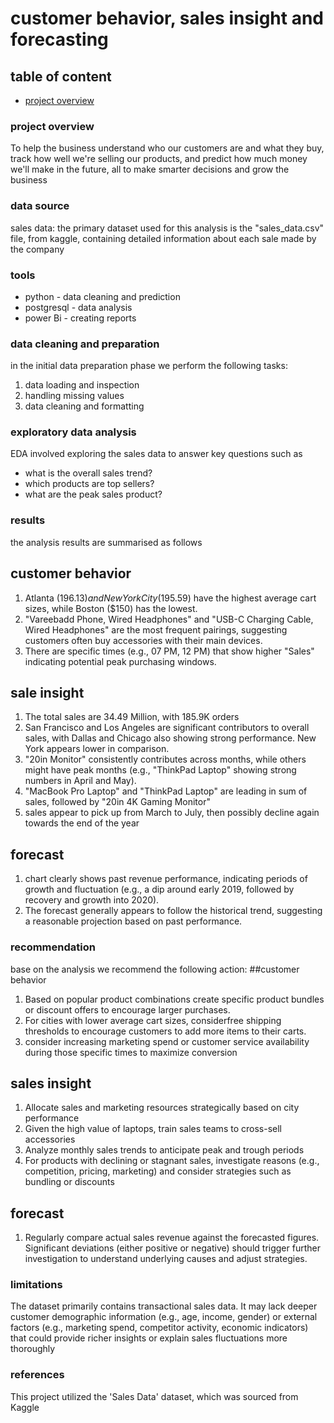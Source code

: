 # customer behavior, sales insight and forecasting

## table of content
- [project overview](#project-overview)

### project overview
To help the business understand who our customers are and what they buy, track how well we're selling our products, and predict how much money we'll make in the future, all to make smarter decisions and grow the business

### data source
 sales data: the primary dataset used for this analysis is the "sales_data.csv" file, from kaggle, containing detailed information about each sale made by the company

### tools
- python - data cleaning and prediction 
- postgresql - data analysis
- power Bi - creating reports

### data cleaning and preparation
in the initial data preparation phase we perform the following tasks:
1. data loading and inspection
2. handling missing values
3. data cleaning and formatting

### exploratory data analysis
EDA involved exploring the sales data to answer key questions such as
- what is the overall sales trend?
- which products are top sellers?
- what are the peak sales product?

### results
the analysis results are summarised as follows
## customer behavior
1. Atlanta ($196.13) and New York City ($195.59) have the highest average cart sizes, while Boston ($150) has the lowest.
2. "Vareebadd Phone, Wired Headphones" and "USB-C Charging Cable, Wired Headphones" are the most frequent pairings, suggesting customers often buy accessories with their main devices.
3. There are specific times (e.g., 07 PM, 12 PM) that show higher "Sales" indicating potential peak purchasing windows.

## sale insight
1.  The total sales are 34.49 Million, with 185.9K orders
2.  San Francisco and Los Angeles are significant contributors to overall sales, with Dallas and Chicago also showing strong performance. New York appears lower in comparison.
3.   "20in Monitor" consistently contributes across months, while others might have peak months (e.g., "ThinkPad Laptop" showing strong numbers in April and May).
4.   "MacBook Pro Laptop" and "ThinkPad Laptop" are leading in sum of sales, followed by "20in 4K Gaming Monitor"
5.    sales appear to pick up from March to July, then possibly decline again towards the end of the year

## forecast
1. chart clearly shows past revenue performance, indicating periods of growth and fluctuation (e.g., a dip around early 2019, followed by recovery and growth into 2020).
2. The forecast generally appears to follow the historical trend, suggesting a reasonable projection based on past performance.

### recommendation
base on the analysis we recommend the following action:
##customer behavior
1. Based on popular product combinations create specific product bundles or discount offers to encourage larger purchases.
2.  For cities with lower average cart sizes, considerfree shipping thresholds to encourage customers to add more items to their carts.
3. consider increasing marketing spend or customer service availability during those specific times to maximize conversion

## sales insight
1. Allocate sales and marketing resources strategically based on city performance
2. Given the high value of laptops, train sales teams to cross-sell accessories
3. Analyze monthly sales trends to anticipate peak and trough periods
4. For products with declining or stagnant sales, investigate reasons (e.g., competition, pricing, marketing) and consider strategies such as bundling or discounts

## forecast
1. Regularly compare actual sales revenue against the forecasted figures. Significant deviations (either positive or negative) should trigger further investigation to understand underlying causes and adjust strategies.

### limitations
The dataset primarily contains transactional sales data. It may lack deeper customer demographic information (e.g., age, income, gender) or external factors (e.g., marketing spend, competitor activity, economic indicators) that could provide richer insights or explain sales fluctuations more thoroughly

### references
This project utilized the 'Sales Data' dataset, which was sourced from Kaggle



